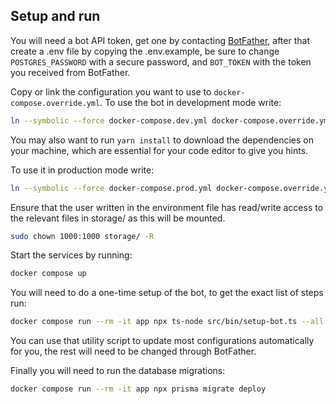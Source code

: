 ## Setup and run

You will need a bot API token, get one by contacting [BotFather](https://t.me/botfather), after that create a .env file by copying the .env.example, be sure to change `POSTGRES_PASSWORD` with a secure password, and `BOT_TOKEN` with the token you received from BotFather.

Copy or link the configuration you want to use to `docker-compose.override.yml`.
To use the bot in development mode write:

```sh
ln --symbolic --force docker-compose.dev.yml docker-compose.override.yml
```

You may also want to run `yarn install` to download the dependencies on your machine, which are essential for your code editor to give you hints.

To use it in production mode write:

```sh
ln --symbolic --force docker-compose.prod.yml docker-compose.override.yml
```

Ensure that the user written in the environment file has read/write access to the relevant files in storage/ as this will be mounted.

```sh
sudo chown 1000:1000 storage/ -R
```

Start the services by running:

```sh
docker compose up
```

You will need to do a one-time setup of the bot, to get the exact list of steps run:

```sh
docker compose run --rm -it app npx ts-node src/bin/setup-bot.ts --all
```

You can use that utility script to update most configurations automatically for you, the rest will need to be changed through BotFather.

Finally you will need to run the database migrations:

```sh
docker compose run --rm -it app npx prisma migrate deploy
```
